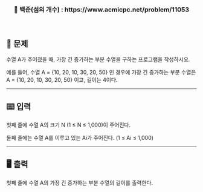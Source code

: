<h3 align="center"> 
    📌 백준(섬의 개수) : https://www.acmicpc.net/problem/11053
</h3>

<br>

## 🚀 문제
수열 A가 주어졌을 때, 가장 긴 증가하는 부분 수열을 구하는 프로그램을 작성하시오.

예를 들어, 수열 A = {10, 20, 10, 30, 20, 50} 인 경우에 가장 긴 증가하는 부분 수열은 A = {10, 20, 10, 30, 20, 50} 이고, 길이는 4이다.

---

## ⌨️ 입력
첫째 줄에 수열 A의 크기 N (1 ≤ N ≤ 1,000)이 주어진다.

둘째 줄에는 수열 A를 이루고 있는 Ai가 주어진다. (1 ≤ Ai ≤ 1,000)

---

## 🖥️ 출력
첫째 줄에 수열 A의 가장 긴 증가하는 부분 수열의 길이를 출력한다.

